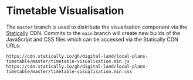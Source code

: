 # Timetable Visualisation

The `master` branch is used to distribute the visualisation component via the [Statically](https://statically.io/) CDN. Commits to the `main` branch will create new builds of the JavaScript and CSS files which can be accessed via the Statically CDN URLs:

```
https://cdn.statically.io/gh/digital-land/local-plans-timetable/master/timetable-visualisation.min.js
https://cdn.statically.io/gh/digital-land/local-plans-timetable/master/timetable-visualisation.min.css
```

